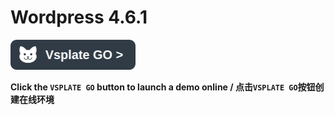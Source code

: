 # Wordpress 4.6.1

<a href="https://www.vsplate.com/?docker-compose=https://github.com/vsplate/dcenvs/wordpress/4.6.1"><img alt="VSPLATE GO" src="https://raw.githubusercontent.com/vsplate/images/master/vsgo_btn.png" width="200px"></a>

**Click the `VSPLATE GO` button to launch a demo online / 点击`VSPLATE GO`按钮创建在线环境**
